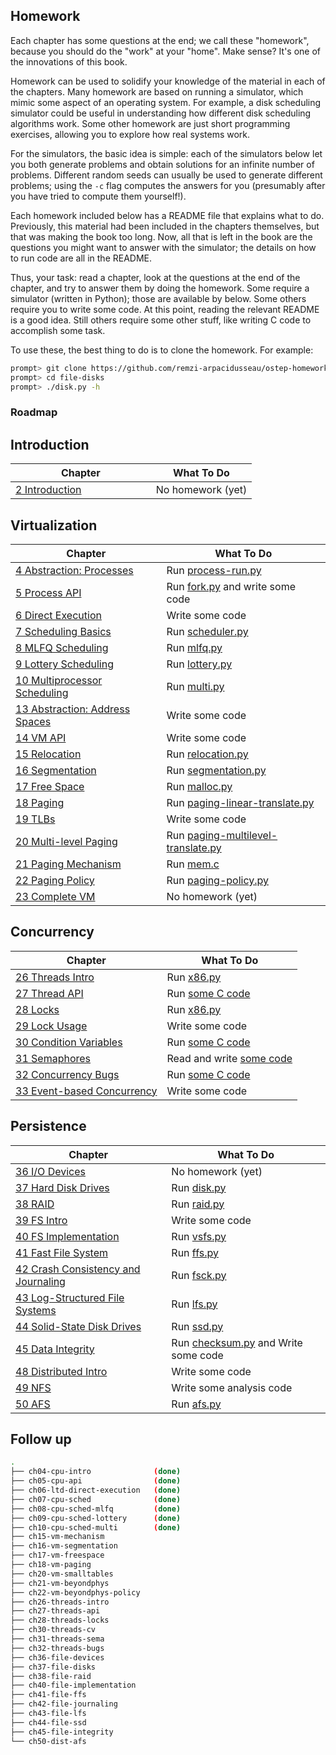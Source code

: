 ## Homework

Each chapter has some questions at the end; we call these "homework",
because you should do the "work" at your "home". Make sense? It's one of
the innovations of this book.

Homework can be used to solidify your knowledge of the material in each
of the chapters. Many homework are based on running a simulator, which
mimic some aspect of an operating system. For example, a disk scheduling
simulator could be useful in understanding how different disk scheduling
algorithms work. Some other homework are just short programming exercises,
allowing you to explore how real systems work.

For the simulators, the basic idea is simple: each of the simulators below
let you both generate problems and obtain solutions for an infinite number
of problems. Different random seeds can usually be used to generate different
problems; using the `-c` flag computes the answers for you (presumably after
you have tried to compute them yourself!).

Each homework included below has a README file that explains what to
do. Previously, this material had been included in the chapters themselves,
but that was making the book too long. Now, all that is left in the book
are the questions you might want to answer with the simulator; the details
on how to run code are all in the README.

Thus, your task: read a chapter, look at the questions at the end of the
chapter, and try to answer them by doing the homework. Some require a
simulator (written in Python); those are available by below. Some others
require you to write some code. At this point, reading the relevant README
is a good idea. Still others require some other stuff, like writing C code
to accomplish some task.

To use these, the best thing to do is to clone the homework. For example:

```sh
prompt> git clone https://github.com/remzi-arpacidusseau/ostep-homework/
prompt> cd file-disks
prompt> ./disk.py -h
```

### Roadmap

## Introduction

Chapter | What To Do
--------|-----------
[2 Introduction](http://www.cs.wisc.edu/~remzi/OSTEP/intro.pdf) &nbsp; &nbsp; &nbsp; &nbsp; &nbsp; &nbsp; &nbsp; &nbsp; &nbsp; &nbsp; &nbsp; &nbsp; | No homework (yet)

## Virtualization
Chapter | What To Do
--------|-----------
[4 Abstraction: Processes](http://www.cs.wisc.edu/~remzi/OSTEP/cpu-intro.pdf) | Run [process-run.py](ch04-cpu-intro)
[5 Process API](http://www.cs.wisc.edu/~remzi/OSTEP/cpu-api.pdf) | Run [fork.py](ch05-cpu-api) and write some code
[6 Direct Execution](http://www.cs.wisc.edu/~remzi/OSTEP/cpu-mechanisms.pdf) | Write some code
[7 Scheduling Basics](http://www.cs.wisc.edu/~remzi/OSTEP/cpu-sched.pdf) | Run [scheduler.py](ch07-cpu-sched)
[8 MLFQ Scheduling](http://www.cs.wisc.edu/~remzi/OSTEP/cpu-sched-mlfq.pdf)	| Run [mlfq.py](ch08-cpu-sched-mlfq)
[9 Lottery Scheduling](http://www.cs.wisc.edu/~remzi/OSTEP/cpu-sched-lottery.pdf) | Run [lottery.py](ch09-cpu-sched-lottery)
[10 Multiprocessor Scheduling](http://www.cs.wisc.edu/~remzi/OSTEP/cpu-sched-multi.pdf) | Run [multi.py](ch10-cpu-sched-multi)
[13 Abstraction: Address Spaces](http://www.cs.wisc.edu/~remzi/OSTEP/vm-intro.pdf) | Write some code
[14 VM API](http://www.cs.wisc.edu/~remzi/OSTEP/vm-api.pdf) | Write some code
[15 Relocation](http://www.cs.wisc.edu/~remzi/OSTEP/vm-mechanism.pdf) | Run [relocation.py](ch15-vm-mechanism)
[16 Segmentation](http://www.cs.wisc.edu/~remzi/OSTEP/vm-segmentation.pdf) | Run [segmentation.py](ch16-vm-segmentation)
[17 Free Space](http://www.cs.wisc.edu/~remzi/OSTEP/vm-freespace.pdf) | Run [malloc.py](ch17-vm-freespace)
[18 Paging](http://www.cs.wisc.edu/~remzi/OSTEP/vm-paging.pdf) | Run [paging-linear-translate.py](ch18-vm-paging)
[19 TLBs](http://www.cs.wisc.edu/~remzi/OSTEP/vm-tlbs.pdf) | Write some code
[20 Multi-level Paging](http://www.cs.wisc.edu/~remzi/OSTEP/vm-smalltables.pdf) | Run [paging-multilevel-translate.py](ch20-vm-smalltables)
[21 Paging Mechanism](http://www.cs.wisc.edu/~remzi/OSTEP/vm-beyondphys.pdf) | Run [mem.c](ch21-vm-beyondphys)
[22 Paging Policy](http://www.cs.wisc.edu/~remzi/OSTEP/vm-beyondphys-policy.pdf) | Run [paging-policy.py](ch22-vm-beyondphys-policy)
[23 Complete VM](http://www.cs.wisc.edu/~remzi/OSTEP/vm-complete.pdf) | No homework (yet)

## Concurrency

Chapter | What To Do
--------|-----------
[26 Threads Intro](http://www.cs.wisc.edu/~remzi/OSTEP/threads-intro.pdf) | Run [x86.py](ch26-threads-intro)
[27 Thread API](http://www.cs.wisc.edu/~remzi/OSTEP/threads-api.pdf)	| Run [some C code](ch27-threads-api)
[28 Locks](http://www.cs.wisc.edu/~remzi/OSTEP/threads-locks.pdf)	| Run [x86.py](ch28-threads-locks)
[29 Lock Usage](http://www.cs.wisc.edu/~remzi/OSTEP/threads-locks-usage.pdf) | Write some code
[30 Condition Variables](http://www.cs.wisc.edu/~remzi/OSTEP/threads-cv.pdf) | Run [some C code](ch30-threads-cv)
[31 Semaphores](http://www.cs.wisc.edu/~remzi/OSTEP/threads-sema.pdf) | Read and write [some code](ch31-threads-sema)
[32 Concurrency Bugs](http://www.cs.wisc.edu/~remzi/OSTEP/threads-bugs.pdf) | Run [some C code](ch32-threads-bugs)
[33 Event-based Concurrency](http://www.cs.wisc.edu/~remzi/OSTEP/threads-events.pdf) | Write some code

## Persistence

Chapter | What To Do
--------|-----------
[36 I/O Devices](http://www.cs.wisc.edu/~remzi/OSTEP/file-devices.pdf) | No homework (yet)
[37 Hard Disk Drives](http://www.cs.wisc.edu/~remzi/OSTEP/file-disks.pdf) | Run [disk.py](ch37-file-disks)
[38 RAID](http://www.cs.wisc.edu/~remzi/OSTEP/file-raid.pdf) | Run [raid.py](ch38-file-raid)
[39 FS Intro](http://www.cs.wisc.edu/~remzi/OSTEP/file-intro.pdf) | Write some code
[40 FS Implementation](http://www.cs.wisc.edu/~remzi/OSTEP/file-implementation.pdf) | Run [vsfs.py](ch40-file-implementation)
[41 Fast File System](http://www.cs.wisc.edu/~remzi/OSTEP/file-ffs.pdf) | Run [ffs.py](ch41-file-ffs)
[42 Crash Consistency and Journaling](http://www.cs.wisc.edu/~remzi/OSTEP/file-journaling.pdf) | Run [fsck.py](ch42-file-journaling)
[43 Log-Structured File Systems](http://www.cs.wisc.edu/~remzi/OSTEP/file-lfs.pdf) | Run [lfs.py](ch43-file-lfs)
[44 Solid-State Disk Drives](http://www.cs.wisc.edu/~remzi/OSTEP/file-ssd.pdf) | Run [ssd.py](ch44-file-ssd)
[45 Data Integrity](http://www.cs.wisc.edu/~remzi/OSTEP/file-integrity.pdf) | Run [checksum.py](ch45-file-integrity) and Write some code
[48 Distributed Intro](http://www.cs.wisc.edu/~remzi/OSTEP/dist-intro.pdf) | Write some code
[49 NFS](http://www.cs.wisc.edu/~remzi/OSTEP/dist-nfs.pdf) | Write some analysis code
[50 AFS](http://www.cs.wisc.edu/~remzi/OSTEP/dist-afs.pdf) | Run [afs.py](ch50-dist-afs)

## Follow up

```sh
.
├── ch04-cpu-intro              (done)
├── ch05-cpu-api                (done)
├── ch06-ltd-direct-execution   (done)
├── ch07-cpu-sched              (done)
├── ch08-cpu-sched-mlfq         (done)
├── ch09-cpu-sched-lottery      (done)
├── ch10-cpu-sched-multi        (done)
├── ch15-vm-mechanism
├── ch16-vm-segmentation
├── ch17-vm-freespace
├── ch18-vm-paging
├── ch20-vm-smalltables
├── ch21-vm-beyondphys
├── ch22-vm-beyondphys-policy
├── ch26-threads-intro
├── ch27-threads-api
├── ch28-threads-locks
├── ch30-threads-cv
├── ch31-threads-sema
├── ch32-threads-bugs
├── ch36-file-devices
├── ch37-file-disks
├── ch38-file-raid
├── ch40-file-implementation
├── ch41-file-ffs
├── ch42-file-journaling
├── ch43-file-lfs
├── ch44-file-ssd
├── ch45-file-integrity
└── ch50-dist-afs
```
